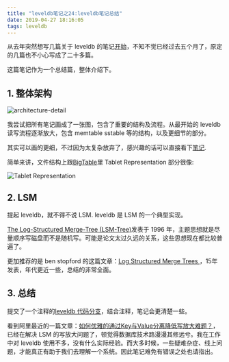 ```yaml
---
title: "leveldb笔记之24:leveldb笔记总结"
date: 2019-04-27 18:16:05
tags: leveldb
---
```


从去年突然想写几篇关于 leveldb 的笔记[开始](https://izualzhy.cn/start-leveldb)，不知不觉已经过去五个月了，原定的几篇也不小心写成了二十多篇。

这篇笔记作为一个总结篇，整体介绍下。

## 1. 整体架构

![architecture-detail](/assets/images/leveldb/architecture-detail.png)

我尝试把所有笔记画成了一张图，包含了重要的结构及流程。从最开始的 leveldb 读写流程逐渐放大，包含 memtable sstable 等的结构，以及更细节的部分。

其实可以画的更细，不过因为太复杂放弃了，感兴趣的话可以直接看下[笔记](https://izualzhy.cn/tags.html#leveldb).

简单来讲，文件结构上跟[BigTable](https://research.google.com/archive/bigtable-osdi06.pdf)里 Tablet Representation 部分很像:

![Tablet Representation](/assets/images/leveldb/leveldb-bigtable.png)

## 2. LSM

提起 leveldb，就不得不说 LSM. leveldb 是 LSM 的一个典型实现。

[The Log-Structured Merge-Tree (LSM-Tree)](http://citeseerx.ist.psu.edu/viewdoc/download?doi=10.1.1.44.2782&rep=rep1&type=pdf)发表于 1996 年，主题思想就是尽量顺序写磁盘而不是随机写。可能是论文太过久远的关系，这些思想现在都比较普遍了。

更加推荐的是 ben stopford
 的这篇文章：[Log Structured Merge Trees
](http://www.benstopford.com/2015/02/14/log-structured-merge-trees/)，15年发表，年代更近一些，总结的非常全面。

## 3. 总结

提交了一个注释的[leveldb 代码分支](https://github.com/yingshin/leveldb_more_annotation)，结合注释，笔记会更清楚一些。

看到阿里最近的一篇文章：[如何优雅的通过Key与Value分离降低写放大难题？](https://mp.weixin.qq.com/s/ClS1xfQsV7Shx0BcE9GJYg)，已经在解决 LSM 的写放大问题了，顿觉得数据库技术路漫漫其修远兮。我在工作中对 leveldb 使用不多，没有什么实际经验。而大多时候，一些疑难杂症、线上问题，才能真正有助于我们去理解一个系统。因此笔记难免有错误之处也请指出。

